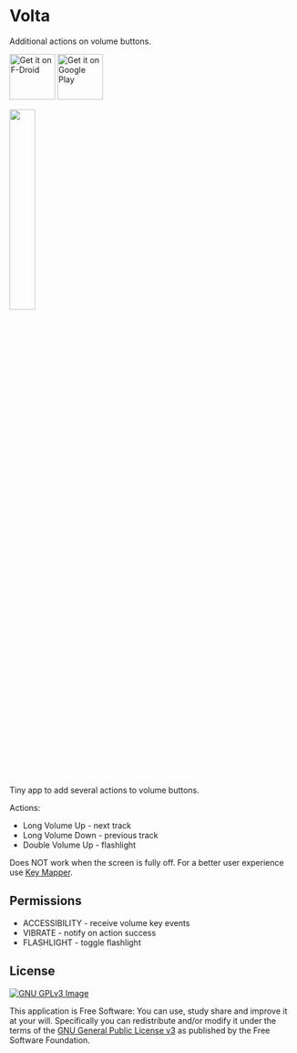# Volta

Additional actions on volume buttons.

[<img
     src="https://fdroid.gitlab.io/artwork/badge/get-it-on.png"
     alt="Get it on F-Droid"
     height="80">](https://f-droid.org/packages/me.lucky.volta/)
[<img
      src="https://play.google.com/intl/en_us/badges/images/generic/en-play-badge.png"
      alt="Get it on Google Play"
      height="80">](https://play.google.com/store/apps/details?id=me.lucky.volta)

<img 
     src="https://raw.githubusercontent.com/x13a/Volta/main/fastlane/metadata/android/en-US/images/phoneScreenshots/1.png" 
     width="30%" 
     height="30%">

Tiny app to add several actions to volume buttons.

Actions:
* Long   Volume Up   - next track
* Long   Volume Down - previous track
* Double Volume Up   - flashlight

Does NOT work when the screen is fully off. For a better user experience use 
[Key Mapper](https://github.com/sds100/KeyMapper).

## Permissions

* ACCESSIBILITY - receive volume key events
* VIBRATE       - notify on action success
* FLASHLIGHT    - toggle flashlight

## License
[![GNU GPLv3 Image](https://www.gnu.org/graphics/gplv3-127x51.png)](https://www.gnu.org/licenses/gpl-3.0.en.html)

This application is Free Software: You can use, study share and improve it at your will.
Specifically you can redistribute and/or modify it under the terms of the
[GNU General Public License v3](https://www.gnu.org/licenses/gpl.html) as published by the Free
Software Foundation.
